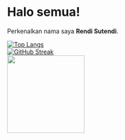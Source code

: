 # Halo semua! 
 
Perkenalkan nama saya **Rendi Sutendi**.<br>

[![Top Langs](https://github-readme-stats.vercel.app/api/top-langs/?username=RendiS10&layout=compact&theme=radical&border_color=141E61)](https://github.com/anuraghazra/github-readme-stats)
<br/>
[![GitHub Streak](https://github-readme-streak-stats.herokuapp.com?user=RendiS10&theme=radical&border=141E61)](https://git.io/streak-stats)
<br/>
  <img height="180em" src="https://github-readme-stats-eight-theta.vercel.app/api?username=virgiawankusuma&show_icons=true&theme=buefy&include_all_commits=true&count_private=true"/>
